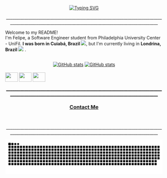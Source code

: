<div align="center">
  <a href="https://git.io/typing-svg">
    <img src="https://readme-typing-svg.demolab.com?font=Fira+Code&weight=500&size=22&pause=1000&color=FFFFFF&center=true&vCenter=true&random=false&width=524&lines=%E2%8A%B9+😎+Hey+there,+nice+to+meet+you!+%CB%99%E1%B5%95%CB%99+%E2%8A%B9+" alt="Typing SVG">
  </a>
</div>
<p align="center">________________________________________________________________________________________________________________________________________________________</p>


<p>Welcome to my README! </br> I'm Felipe, a Software Engineer student from Philadelphia University Center - UniFil. <b>I was born in Cuiabá, Brazil <img src="https://th.bing.com/th/id/R.6af5b1eb3bab4f016d613b875bc4a7c3?rik=dMLoLEZs42EwKg&pid=ImgRaw&r=0" width="13"/></b>, but I'm currently living in  <b>Londrina, Brazil</b> <img src="https://th.bing.com/th/id/R.6af5b1eb3bab4f016d613b875bc4a7c3?rik=dMLoLEZs42EwKg&pid=ImgRaw&r=0" width="13"/> . </p>

<div style="text-align: center;" align="center">
  <br>
    <a href="https://github.com/FelipeAkryghti"><img  src="https://github-readme-stats.vercel.app/api?username=FelipeAkryghti&show_icons=true&theme=github_dark&include_all_commits=true&count_private=true&line_height=25&hide=issues&bg_color=000&title_color=0060FF&text_color=FFF&border_radius=3&border_color=0060FF&icon_color=0060FF&theme=jolly" height="150" alt="GitHub stats"></a>
    
<a href="https://github.com/FelipeAkryghti/github-readme-stats">
    <img  src="https://github-readme-stats.vercel.app/api/top-langs/?username=FelipeAkryghti&show_icons=true&theme=github_dark&include_all_commits=true&count_private=true&line_height=25&width=290&hide=issues&bg_color=000&title_color=0060FF&text_color=FFF&border_radius=3&border_color=0060FF&icon_color=0060FF&theme=jolly" height="150" alt="GitHub stats" </a>
</div>
<div style="display: inline-block;" align="center"><br>
    <img align="center" height="30" width="40" src="https://cdn.jsdelivr.net/gh/devicons/devicon@latest/icons/html5/html5-original.svg" />
    <img align="center" height="30" width="40" src="https://cdn.jsdelivr.net/gh/devicons/devicon@latest/icons/css3/css3-original.svg" />
    <img align="center" height="30" width="40" src="https://cdn.jsdelivr.net/gh/devicons/devicon@latest/icons/javascript/javascript-original.svg" />
</div>

<p align="center">________________________________________________________________________________________________________________________________________________________</p>

<div align="center">
  <h3>Contact Me</h3>
  <a href="mailto:felipe.akryghti@gmail.com"><img src="https://img.shields.io/badge/-Gmail-000?style=for-the-badge&logo=gmail&logoColor=0060FF&color:FFF" alt=""></a>
  <a href="https://www.instagram.com/felipecaldeira__/?next=%2F"><img src="https://img.shields.io/badge/-Instagram-000?style=for-the-badge&logo=instagram&logoColor=0060FF&color:FFF" alt=""></a>
  <a href="https://www.linkedin.com/in/felipe-caldeira-akryghti/"><img src="https://img.shields.io/badge/-LinkedIn-000?style=for-the-badge&logo=linkedin&logoColor=0060FF&color:FFF" alt=""></a> 
</div>

<p align="center">________________________________________________________________________________________________________________________________________________________</p>

<picture align="center">
  <source media="(prefers-color-scheme: dark)" srcset="https://raw.githubusercontent.com/FelipeAkryghti/FelipeAkryghti/output/github-contribution-grid-snake-dark.svg">
  <source media="(prefers-color-scheme: light)" srcset="https://raw.githubusercontent.com/FelipeAkryghti/FelipeAkryghti/output/github-contribution-grid-snake-dark.svg">
  <img align="center" alt="github contribution grid snake animation" src="https://raw.githubusercontent.com/FelipeAkryghti/FelipeAkryghti/output/github-contribution-grid-snake.svg">
</picture>

